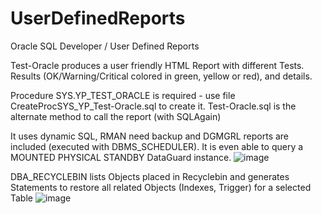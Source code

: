 # UserDefinedReports
Oracle SQL Developer / User Defined Reports

Test-Oracle produces a user friendly HTML Report with different Tests. Results (OK/Warning/Critical colored in green, yellow or red), and details. 

Procedure SYS.YP_TEST_ORACLE is required - use file CreateProcSYS_YP_Test-Oracle.sql to create it. Test-Oracle.sql is the alternate method to call the report (with SQLAgain)

It uses dynamic SQL, RMAN need backup and DGMGRL reports are included (executed with DBMS_SCHEDULER). It is even able to query a MOUNTED PHYSICAL STANDBY DataGuard instance.
![image](https://github.com/user-attachments/assets/ad45fe00-deb2-473b-8584-8f28f1ddaada)

DBA_RECYCLEBIN lists Objects placed in Recyclebin and generates Statements to restore all related Objects (Indexes, Trigger) for a selected Table 
![image](https://github.com/user-attachments/assets/2123d26e-e938-4623-81ec-a185c7e8c17b)


